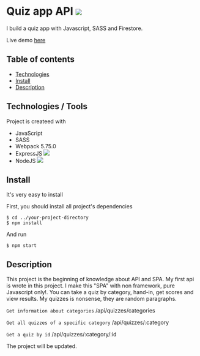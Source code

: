 # Quiz app API ![](https://img.shields.io/static/v1?label=Build&message=v1.0&color=green)

I build a quiz app with Javascript, SASS and Firestore.

Live demo [here](https://angular-ivy-r3scwy.stackblitz.io)

## Table of contents
* [Technologies](#technologies--tools)
* [Install](#install)
* [Description](#description)

## Technologies / Tools
Project is createed with
* JavaScript
* SASS
* Webpack 5.75.0
* ExpressJS ![](https://img.shields.io/static/v1?label=Build&message=v4.18.1&color=red)
* NodeJS ![](https://img.shields.io/static/v1?label=Build&message=v16.15.0&color=red)

## Install
It's very easy to install

First, you should install all project's dependencies
```
$ cd ../your-project-directory
$ npm install
```

And run
```
$ npm start
```

## Description
This project is the beginning of knowledge about API and SPA. My first api is wrote in this project.
I make this "SPA" with non framework, pure Javascript only!.
You can take a quiz by category, hand-in, get scores and view results.
My quizzes is nonsense, they are random paragraphs.

`Get information about categories` /api/quizzes/categories

`Get all quizzes of a specific category` /api/quizzes/:category

`Get a quiz by id` /api/quizzes/:category/:id

The project will be updated.
